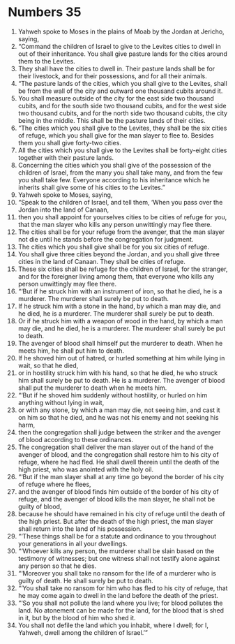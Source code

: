 ﻿
# Numbers 35
1. Yahweh spoke to Moses in the plains of Moab by the Jordan at Jericho, saying, 
2. “Command the children of Israel to give to the Levites cities to dwell in out of their inheritance. You shall give pasture lands for the cities around them to the Levites. 
3. They shall have the cities to dwell in. Their pasture lands shall be for their livestock, and for their possessions, and for all their animals. 
4. “The pasture lands of the cities, which you shall give to the Levites, shall be from the wall of the city and outward one thousand cubits around it. 
5. You shall measure outside of the city for the east side two thousand cubits, and for the south side two thousand cubits, and for the west side two thousand cubits, and for the north side two thousand cubits, the city being in the middle. This shall be the pasture lands of their cities. 
6. “The cities which you shall give to the Levites, they shall be the six cities of refuge, which you shall give for the man slayer to flee to. Besides them you shall give forty-two cities. 
7. All the cities which you shall give to the Levites shall be forty-eight cities together with their pasture lands. 
8. Concerning the cities which you shall give of the possession of the children of Israel, from the many you shall take many, and from the few you shall take few. Everyone according to his inheritance which he inherits shall give some of his cities to the Levites.” 
9. Yahweh spoke to Moses, saying, 
10. “Speak to the children of Israel, and tell them, ‘When you pass over the Jordan into the land of Canaan, 
11. then you shall appoint for yourselves cities to be cities of refuge for you, that the man slayer who kills any person unwittingly may flee there. 
12. The cities shall be for your refuge from the avenger, that the man slayer not die until he stands before the congregation for judgment. 
13. The cities which you shall give shall be for you six cities of refuge. 
14. You shall give three cities beyond the Jordan, and you shall give three cities in the land of Canaan. They shall be cities of refuge. 
15. These six cities shall be refuge for the children of Israel, for the stranger, and for the foreigner living among them, that everyone who kills any person unwittingly may flee there. 
16. “‘But if he struck him with an instrument of iron, so that he died, he is a murderer. The murderer shall surely be put to death. 
17. If he struck him with a stone in the hand, by which a man may die, and he died, he is a murderer. The murderer shall surely be put to death. 
18. Or if he struck him with a weapon of wood in the hand, by which a man may die, and he died, he is a murderer. The murderer shall surely be put to death. 
19. The avenger of blood shall himself put the murderer to death. When he meets him, he shall put him to death. 
20. If he shoved him out of hatred, or hurled something at him while lying in wait, so that he died, 
21. or in hostility struck him with his hand, so that he died, he who struck him shall surely be put to death. He is a murderer. The avenger of blood shall put the murderer to death when he meets him. 
22. “‘But if he shoved him suddenly without hostility, or hurled on him anything without lying in wait, 
23. or with any stone, by which a man may die, not seeing him, and cast it on him so that he died, and he was not his enemy and not seeking his harm, 
24. then the congregation shall judge between the striker and the avenger of blood according to these ordinances. 
25. The congregation shall deliver the man slayer out of the hand of the avenger of blood, and the congregation shall restore him to his city of refuge, where he had fled. He shall dwell therein until the death of the high priest, who was anointed with the holy oil. 
26. “‘But if the man slayer shall at any time go beyond the border of his city of refuge where he flees, 
27. and the avenger of blood finds him outside of the border of his city of refuge, and the avenger of blood kills the man slayer, he shall not be guilty of blood, 
28. because he should have remained in his city of refuge until the death of the high priest. But after the death of the high priest, the man slayer shall return into the land of his possession. 
29. “‘These things shall be for a statute and ordinance to you throughout your generations in all your dwellings. 
30. “‘Whoever kills any person, the murderer shall be slain based on the testimony of witnesses; but one witness shall not testify alone against any person so that he dies. 
31. “‘Moreover you shall take no ransom for the life of a murderer who is guilty of death. He shall surely be put to death. 
32. “‘You shall take no ransom for him who has fled to his city of refuge, that he may come again to dwell in the land before the death of the priest. 
33. “‘So you shall not pollute the land where you live; for blood pollutes the land. No atonement can be made for the land, for the blood that is shed in it, but by the blood of him who shed it. 
34. You shall not defile the land which you inhabit, where I dwell; for I, Yahweh, dwell among the children of Israel.’” 
